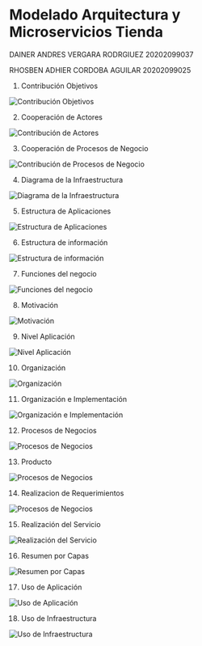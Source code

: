 # Modelado Arquitectura y Microservicios Tienda

DAINER ANDRES VERGARA RODRGIUEZ
20202099037

RHOSBEN ADHIER CORDOBA AGUILAR 20202099025


  1. Contribución Objetivos
  
  ![Contribución Objetivos](/Modelo%20Arquitectonico/1.%20Contribucion%20Objetivos.PNG) 
  
  
  2. Cooperación de Actores
  
  ![Contribución de Actores](/Modelo%20Arquitectonico/2.%20Cooperacion%20de%20actores.PNG) 
  
  
   3. Cooperación de Procesos de Negocio
  
  ![Contribución de Procesos de Negocio](/Modelo%20Arquitectonico/3.%20Cooperacion%20de%20procesos%20de%20negocio.PNG) 
  
  
   4. Diagrama de la Infraestructura
  
  ![Diagrama de la Infraestructura](/Modelo%20Arquitectonico/4.%20Diagrama%20de%20la%20infraestructura.PNG) 
  
  
  5. Estructura de Aplicaciones
  
  ![Estructura de Aplicaciones](/Modelo%20Arquitectonico/5.%20Estructura%20de%20aplicaciones.PNG) 


  6. Estructura de información
  
  ![Estructura de información](/Modelo%20Arquitectonico/6.%20Estructura%20de%20informacion.PNG) 
  
  
  7. Funciones del negocio
  
  ![Funciones del negocio](/Modelo%20Arquitectonico/7.%20Funciones%20del%20negocio.PNG)
  
  
  8. Motivación
  
  ![Motivación](/Modelo%20Arquitectonico/8.%20Motivacion.PNG)  
  
  
  9. Nivel Aplicación
  
  ![Nivel Aplicación](/Modelo%20Arquitectonico/9.%20Nivel%20aplicacion.PNG)  
  
  
  10. Organización
  
  ![Organización](/Modelo%20Arquitectonico/10.%20Organizacion.PNG)  


  11. Organización e Implementación
  
  ![Organización e Implementación](/Modelo%20Arquitectonico/11.%20Organizacion%20e%20implementacion.PNG) 


  12. Procesos de Negocios
  
  ![Procesos de Negocios](/Modelo%20Arquitectonico/12.%20Procesos%20de%20negocios.PNG) 
  
  
  13. Producto
  
  ![Procesos de Negocios](/Modelo%20Arquitectonico/13.%20Producto.PNG) 
  
  
  14. Realizacion de Requerimientos
  
  ![Procesos de Negocios](/Modelo%20Arquitectonico/14.%20Realizacion%20de%20requerimientos.PNG) 
  
  
  15. Realización del Servicio
  
  ![Realización del Servicio](/Modelo%20Arquitectonico/15.%20Realizacion%20del%20servicio.PNG) 
  
  
  16. Resumen por Capas
  
  ![Resumen por Capas](/Modelo%20Arquitectonico/16.%20Resumen%20por%20capas.PNG)
  
   
   17. Uso de Aplicación
  
  ![Uso de Aplicación](/Modelo%20Arquitectonico/17.%20Uso%20de%20aplicacion.PNG)
  
  
  18. Uso de Infraestructura
  
  ![Uso de Infraestructura](/Modelo%20Arquitectonico/18.%20Uso%20de%20infraestructura.PNG)




